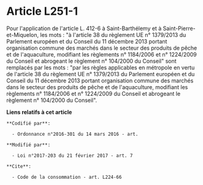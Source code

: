 # Article L251-1

Pour l'application de l'article L. 412-6 à Saint-Barthélemy et à Saint-Pierre-et-Miquelon, les mots : "à l'article 38 du
règlement UE n° 1379/2013 du Parlement européen et du Conseil du 11 décembre 2013 portant organisation commune des marchés
dans le secteur des produits de pêche et de l'aquaculture, modifiant les règlements n° 1184/2006 et n° 1224/2009 du Conseil
et abrogeant le règlement n° 104/2000 du Conseil" sont remplacés par les mots : "par les règles applicables en métropole en
vertu de l'article 38 du règlement UE n° 1379/2013 du Parlement européen et du Conseil du 11 décembre 2013 portant
organisation commune des marchés dans le secteur des produits de pêche et de l'aquaculture, modifiant les règlements n°
1184/2006 et n° 1224/2009 du Conseil et abrogeant le règlement n° 104/2000 du Conseil".

**Liens relatifs à cet article**

	**Codifié par**:

	  - Ordonnance n°2016-301 du 14 mars 2016 - art.

	**Modifié par**:

	  - Loi n°2017-203 du 21 février 2017 - art. 7

	**Cite**:

	  - Code de la consommation - art. L224-66
